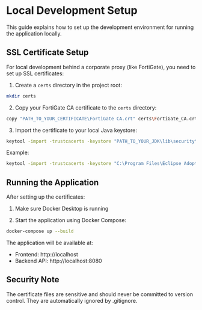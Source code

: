 # Local Development Setup

This guide explains how to set up the development environment for running the application locally.

## SSL Certificate Setup

For local development behind a corporate proxy (like FortiGate), you need to set up SSL certificates:

1. Create a `certs` directory in the project root:
```bash
mkdir certs
```

2. Copy your FortiGate CA certificate to the `certs` directory:
```bash
copy "PATH_TO_YOUR_CERTIFICATE\FortiGate CA.crt" certs\FortiGate_CA.crt
```

3. Import the certificate to your local Java keystore:
```bash
keytool -import -trustcacerts -keystore "PATH_TO_YOUR_JDK\lib\security\cacerts" -storepass changeit -noprompt -alias FortiGateCA2 -file "PATH_TO_YOUR_CERTIFICATE\FortiGate CA.crt"
```

Example:
```bash
keytool -import -trustcacerts -keystore "C:\Program Files\Eclipse Adoptium\jdk-21.0.2.13-hotspot\lib\security\cacerts" -storepass changeit -noprompt -alias FortiGateCA2 -file "C:\MyDocuments\VietCap\FortiGate CA.crt"
```

## Running the Application

After setting up the certificates:

1. Make sure Docker Desktop is running

2. Start the application using Docker Compose:
```bash
docker-compose up --build
```

The application will be available at:
- Frontend: http://localhost
- Backend API: http://localhost:8080

## Security Note

The certificate files are sensitive and should never be committed to version control. They are automatically ignored by .gitignore. 